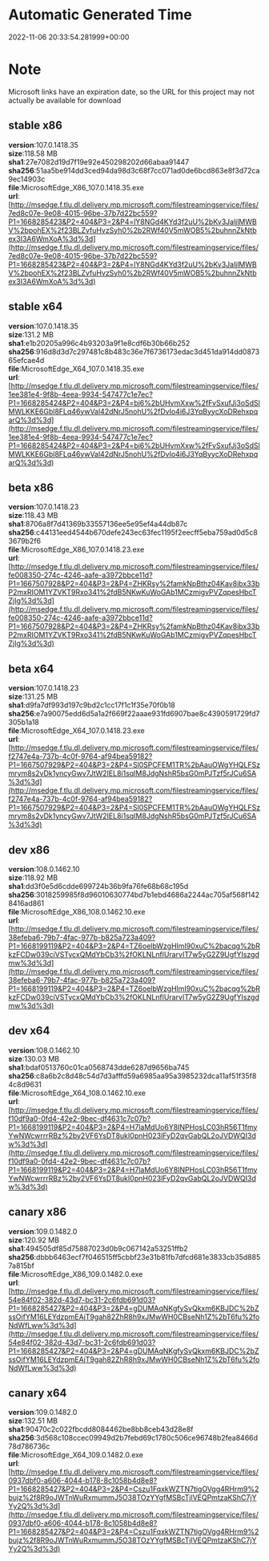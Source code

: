 # Automatic Generated Time
2022-11-06 20:33:54.281999+00:00

# Note
Microsoft links have an expiration date, so the URL for this project may not actually be available for download

## stable x86
**version**:107.0.1418.35  
**size**:118.58 MB  
**sha1**:27e7082d19d7f19e92e450298202d66abaa91447  
**sha256**:51aa5be914dd3ced94da98d3c68f7cc071ad0de6bcd863e8f3d72ca9ec14903c  
**file**:MicrosoftEdge_X86_107.0.1418.35.exe  
**url**:[http://msedge.f.tlu.dl.delivery.mp.microsoft.com/filestreamingservice/files/7ed8c07e-9e08-4015-96be-37b7d22bc559?P1=1668285423&P2=404&P3=2&P4=lY8NGd4KYd3f2uU%2bKv3JaljlMWBV%2bpohEX%2f23BLZvfuHvzSyh0%2b2RWf40V5mWOB5%2buhnnZkNtbex3I3A6WmXoA%3d%3d](http://msedge.f.tlu.dl.delivery.mp.microsoft.com/filestreamingservice/files/7ed8c07e-9e08-4015-96be-37b7d22bc559?P1=1668285423&P2=404&P3=2&P4=lY8NGd4KYd3f2uU%2bKv3JaljlMWBV%2bpohEX%2f23BLZvfuHvzSyh0%2b2RWf40V5mWOB5%2buhnnZkNtbex3I3A6WmXoA%3d%3d)  

## stable x64
**version**:107.0.1418.35  
**size**:131.2 MB  
**sha1**:e1b20205a996c4b93203a9f1e8cdf6b30b66b252  
**sha256**:916d8d3d7c297481c8b483c36e7f6736173edac3d451da914dd087365efcae4d  
**file**:MicrosoftEdge_X64_107.0.1418.35.exe  
**url**:[http://msedge.f.tlu.dl.delivery.mp.microsoft.com/filestreamingservice/files/1ee381e4-9f8b-4eea-9934-547477c1e7ec?P1=1668285424&P2=404&P3=2&P4=bj6%2bUHvmXxw%2fFvSxufJj3oSdSlMWLKKE6Gbl8FLq46ywVal42dNrJ5nohU%2fDvIo4i6J3YqByycXoDRehxpqarQ%3d%3d](http://msedge.f.tlu.dl.delivery.mp.microsoft.com/filestreamingservice/files/1ee381e4-9f8b-4eea-9934-547477c1e7ec?P1=1668285424&P2=404&P3=2&P4=bj6%2bUHvmXxw%2fFvSxufJj3oSdSlMWLKKE6Gbl8FLq46ywVal42dNrJ5nohU%2fDvIo4i6J3YqByycXoDRehxpqarQ%3d%3d)  

## beta x86
**version**:107.0.1418.23  
**size**:118.43 MB  
**sha1**:8706a8f7d41369b33557136ee5e95ef4a44db87c  
**sha256**:c44131eed4544b670defe243ec63fec1195f2eecff5eba759ad0d5c83679b2f6  
**file**:MicrosoftEdge_X86_107.0.1418.23.exe  
**url**:[http://msedge.f.tlu.dl.delivery.mp.microsoft.com/filestreamingservice/files/fe008350-274c-4246-aafe-a3972bbce11d?P1=1667507928&P2=404&P3=2&P4=ZHKRsy%2famkNpBthz04Kav8ibx33bP2mxRIOM1YZVKT9Rxo341%2fdB5NKwKuWoGAb1MCzmigvPVZqpesHbcTZjIg%3d%3d](http://msedge.f.tlu.dl.delivery.mp.microsoft.com/filestreamingservice/files/fe008350-274c-4246-aafe-a3972bbce11d?P1=1667507928&P2=404&P3=2&P4=ZHKRsy%2famkNpBthz04Kav8ibx33bP2mxRIOM1YZVKT9Rxo341%2fdB5NKwKuWoGAb1MCzmigvPVZqpesHbcTZjIg%3d%3d)  

## beta x64
**version**:107.0.1418.23  
**size**:131.25 MB  
**sha1**:d9fa7df993d197c9bd2c1cc17f1c1f35e70f0b18  
**sha256**:e7a90075edd6d5a1a2f669f22aaae931fd6907bae8c4390591729fd7305b1a18  
**file**:MicrosoftEdge_X64_107.0.1418.23.exe  
**url**:[http://msedge.f.tlu.dl.delivery.mp.microsoft.com/filestreamingservice/files/f2747e4a-737b-4c0f-9764-af94bea59182?P1=1667507929&P2=404&P3=2&P4=Sl0SPCFEM1TR%2bAauOWgYHQLFSzmrym8s2vDk1yncyGwv7JtW2IEL8i1sqIM8JdgNshR5bsG0mPJTzf5rJCu6SA%3d%3d](http://msedge.f.tlu.dl.delivery.mp.microsoft.com/filestreamingservice/files/f2747e4a-737b-4c0f-9764-af94bea59182?P1=1667507929&P2=404&P3=2&P4=Sl0SPCFEM1TR%2bAauOWgYHQLFSzmrym8s2vDk1yncyGwv7JtW2IEL8i1sqIM8JdgNshR5bsG0mPJTzf5rJCu6SA%3d%3d)  

## dev x86
**version**:108.0.1462.10  
**size**:118.92 MB  
**sha1**:dd3f0e5d6cdde699724b36b9fa76fe68b68c195d  
**sha256**:3018259985f8d96010630774bd7b1ebd4686a2244ac705af568f1428416ad861  
**file**:MicrosoftEdge_X86_108.0.1462.10.exe  
**url**:[http://msedge.f.tlu.dl.delivery.mp.microsoft.com/filestreamingservice/files/38efeba6-79b7-4fac-977b-b825a723a409?P1=1668199119&P2=404&P3=2&P4=TZ6oelbWzgHlmI90xuC%2bacqg%2bRkzFCDw039ciVSTycxQMdYbCb3%2fOKLNLnflUrarvIT7w5yG2Z9UgfYIszgdmw%3d%3d](http://msedge.f.tlu.dl.delivery.mp.microsoft.com/filestreamingservice/files/38efeba6-79b7-4fac-977b-b825a723a409?P1=1668199119&P2=404&P3=2&P4=TZ6oelbWzgHlmI90xuC%2bacqg%2bRkzFCDw039ciVSTycxQMdYbCb3%2fOKLNLnflUrarvIT7w5yG2Z9UgfYIszgdmw%3d%3d)  

## dev x64
**version**:108.0.1462.10  
**size**:130.03 MB  
**sha1**:bdaf0513760c01ca0568743dde6287d9656ba745  
**sha256**:c8a6b2c8d48c54d7d3afffd59a6985aa95a3985232dca11af51f35f84c8d9631  
**file**:MicrosoftEdge_X64_108.0.1462.10.exe  
**url**:[http://msedge.f.tlu.dl.delivery.mp.microsoft.com/filestreamingservice/files/f10df9a0-0fd4-42e2-9bec-df4631c7c07b?P1=1668199119&P2=404&P3=2&P4=H7laMdUo6Y8INPHosLC03hR56T1fmyYwNWcwrrrRBz%2by2VF6YsDT8ukI0pnH023lFyD2qvGabQL2oJVDWQI3dw%3d%3d](http://msedge.f.tlu.dl.delivery.mp.microsoft.com/filestreamingservice/files/f10df9a0-0fd4-42e2-9bec-df4631c7c07b?P1=1668199119&P2=404&P3=2&P4=H7laMdUo6Y8INPHosLC03hR56T1fmyYwNWcwrrrRBz%2by2VF6YsDT8ukI0pnH023lFyD2qvGabQL2oJVDWQI3dw%3d%3d)  

## canary x86
**version**:109.0.1482.0  
**size**:120.92 MB  
**sha1**:494505df85d75887023d0b9c067142a53251ffb2  
**sha256**:dbbb6463ecf7f046515ff5cbbf23e31b81fb7dfcd681e3833cb35d8857a815bf  
**file**:MicrosoftEdge_X86_109.0.1482.0.exe  
**url**:[http://msedge.f.tlu.dl.delivery.mp.microsoft.com/filestreamingservice/files/54e84f02-382d-43d7-bc31-2c6fdb691d03?P1=1668285427&P2=404&P3=2&P4=gDUMAqNKgfySvQkxm6KBJDC%2bZssOifYM16LEYdzpmEAjT9gah82ZhR8h9xJMwWH0CBseNh1Z%2bT6fu%2foNdWfLww%3d%3d](http://msedge.f.tlu.dl.delivery.mp.microsoft.com/filestreamingservice/files/54e84f02-382d-43d7-bc31-2c6fdb691d03?P1=1668285427&P2=404&P3=2&P4=gDUMAqNKgfySvQkxm6KBJDC%2bZssOifYM16LEYdzpmEAjT9gah82ZhR8h9xJMwWH0CBseNh1Z%2bT6fu%2foNdWfLww%3d%3d)  

## canary x64
**version**:109.0.1482.0  
**size**:132.51 MB  
**sha1**:90470c2c022fbcdd8084462be8bb8ceb43d28e8f  
**sha256**:3d568c108ccec09949d2b7febd69c1780c506ce96748b2fea8466d78d786736c  
**file**:MicrosoftEdge_X64_109.0.1482.0.exe  
**url**:[http://msedge.f.tlu.dl.delivery.mp.microsoft.com/filestreamingservice/files/0937dbf0-a606-4044-b178-8c1058b4d8e8?P1=1668285427&P2=404&P3=2&P4=Cszu1FqxkWZTN7tigOVgg4RHrm9%2bujz%2f8R9oJWTnWuRxmummJ5O38TOzYYgfMSBcTjlVEQPmtzaKShC7jYYy2Q%3d%3d](http://msedge.f.tlu.dl.delivery.mp.microsoft.com/filestreamingservice/files/0937dbf0-a606-4044-b178-8c1058b4d8e8?P1=1668285427&P2=404&P3=2&P4=Cszu1FqxkWZTN7tigOVgg4RHrm9%2bujz%2f8R9oJWTnWuRxmummJ5O38TOzYYgfMSBcTjlVEQPmtzaKShC7jYYy2Q%3d%3d)  

